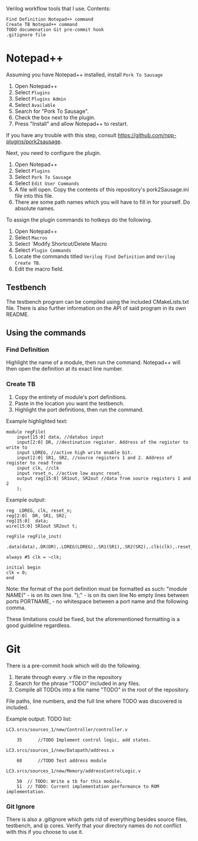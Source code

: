 Verilog workflow tools that I use. 
Contents:

	Find Definition Notepad++ command 
 	Create TB Notepad++ command
  	TODO documenation Git pre-commit hook  
   	.gitignore file

# Notepad++
Assuming you have Notepad++ installed, install ```Pork To Sausage```

1. Open Notepad++
2. Select `Plugins`
3. Select `Plugins Admin`
4. Select `Available`
5. Search for "Pork To Sausage".
6. Check the box next to the plugin.
7. Press "Install" and allow Notepad++ to restart.

If you have any trouble with this step, consult https://github.com/npp-plugins/pork2sausage.

Next, you need to configure the plugin.

1. Open Notepad++
2. Select `Plugins`
3. Select `Pork To Sausage`
4. Select `Edit User Commands`
5. A file will open. Copy the contents of this repository's pork2Sausage.ini file into this file.
6. There are some path names which you will have to fill in for yourself. Do absolute names.

To assign the plugin commands to hotkeys do the following.

1. Open Notepad++
2. Select `Macros`
3. Select `Modify Shortcut/Delete Macro
4. Select `Plugin Commands`
5. Locate the commands titled `Verilog Find Definition` and `Verilog Create TB`.
6. Edit the macro field.

## Testbench

The testbench program can be compiled using the included CMakeLists.txt file.
There is also further information on the API of said program in its own README.

## Using the commands

### Find Definition 
Highlight the name of a module, then run the command. Notepad++ will then open the definition at its exact line number.

### Create TB

1. Copy the entirety of module's port definitions. 
2. Paste in the location you want the testbench.
3. Highlight the port definitions, then run the command.

Example highlighted text:

	module regFile(
		input[15:0] data, //databus input
		input[2:0] DR, //destination register. Address of the register to write to
		input LDREG, //active high write enable bit. 
		input[2:0] SR1, SR2, //source registers 1 and 2. Address of register to read from
		input clk, //clk
		input reset_n, //active low async reset.
		output reg[15:0] SR1out, SR2out //data from source registers 1 and 2
		);
		
Example output:

	reg  LDREG, clk, reset_n;
	reg[2:0]  DR, SR1, SR2;
	reg[15:0]  data;
	wire[15:0] SR1out SR2out t;

	regFile regFile_inst(
	 .data(data),.DR(DR),.LDREG(LDREG),.SR1(SR1),.SR2(SR2),.clk(clk),.reset_n(reset_n),.SR1out(SR1out),.SR2out(SR2out),.t(t));

	always #5 clk = ~clk;

	initial begin
	clk = 0;
	end

Note: the format of the port definition must be formatted as such:
	"module NAME(" - is on its own line.
	");" - is on its own line
	No empty lines between ports
	PORTNAME, - no whitespace between a port name and the following comma.
	
These limitations could be fixed, but the aforementioned formatting is a good guideline regardless.

# Git 

There is a pre-commit hook which will do the following.

1. Iterate through every .v file in the repository
2. Search for the phrase "TODO" included in any files.
3. Compile all TODOs into a file name "TODO" in the root of the repository.

File paths, line numbers, and the full line where TODO was discovered is included.

Example output:
	TODO list:

	LC3.srcs/sources_1/new/Controller/controller.v

		35 		//TODO Implement control logic, add states.

	LC3.srcs/sources_1/new/Datapath/address.v

		68 		//TODO Test address module

	LC3.srcs/sources_1/new/Memory/addressControlLogic.v

		50 	// TODO: Write a tb for this module.
		51 	// TODO: Current implementation performance to ROM implementation.

### Git Ignore

There is also a .gitignore which gets rid of everything besides source files, testbench, and ip cores. Verify that your directory names do not conflict with this if you choose to use it.
